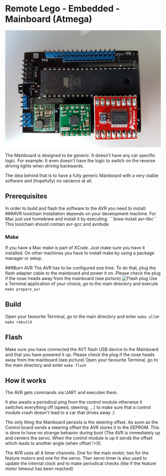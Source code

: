 # Remote Lego - Embedded - Mainboard (Atmega)

![Mainboard](images/Mainboard_with_chips.jpg)

The Mainboard is designed to be generic. It doesn't have any car specific logic. For example: It even doesn't have the logic to switch on the reverse driving lights when driving backwards. 

The idea behind that is to have a fully generic Mainboard with a very stable software and (hopefully) no variance at all.

## Prerequisites
In order to build and flash the software to the AVR you need to install:
###AVR toolchain
Installation depends on your development machine. For Mac just use homebrew and install it by executing:
```brew install avr-libc``
This toolchain should contain avr-gcc and avrdude
### Make
If you have a Mac make is part of XCode. Just make sure you have it installed.
On other machines you have to install make by using a package manager or setup.

###Burn AVR
The AVR has to be configured one time. To do that, plug the flash adapter cable to the mainboard and power it on. Please check the plug if the nose heads away from the mainboard (see picture)
![Flash plug](images/Flash.jpg)
Use a Terminal application of your choice, go to the main directory and execute 
```make prepare_avr```

## Build
Open your favourite Terminal, go to the main directory and enter
```make all```or ```make rebuild```

## Flash
Make sure you have connected the AVT flash USB device to the Mainboard and that you have powered it up. Please check the plug if the nose heads away from the mainboard (see picture)
Open your favourite Terminal, go to the main directory and enter
```make flash```

## How it works
The AVR gets commands via UART and executes them.

It also awaits a periodical ping from the control module otherwise it switches everything off (speed, steering, ...) to make sure that a control module crash doesn't lead to a car that drives away :)

The only thing the Mainboard persists is the steering offset. As soon as the Control board sends a steering offset the AVR stores it to the EEPROM. This is done to have no strange behavior during boot (The AVR is immediately up and centers the servo. When the control module is up it sends the offset which leads to another angle (when offset !=0).

The AVR uses all 4 timer channels. One for the main motor, two for the feature motors and one for the servo. Ther servo timer is also used to update the internal clock and to make periodical checks (like if the feature motor timeout has been reached)